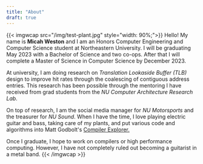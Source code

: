 ```yaml
---
title: "About"
draft: true
---
```


{{< imgwcap src="/img/test-plant.jpg" style="width: 90%;">}}
Hello! My name is **Micah Weston** and I am an Honors Computer Engineering and Computer Science student at Northeastern University. I will be graduating May 2023 with a Bachelor of Science and two co-ops. After that I will complete a Master of Science in Computer Science by December 2023.

At university, I am doing research on _Translation Lookaside Buffer (TLB)_ design to improve hit rates through the coalescing of contiguous address entries. This research has been possible through the mentoring I have received from grad students from the _NU Computer Architecture Research Lab_. 

On top of research, I am the social media manager for _NU Motorsports_ and the treasurer for _NU Sound_. When I have the time, I love playing electric guitar and bass, taking care of my plants, and put various code and algorithms into Matt Godbolt\'s [Compiler Explorer.](https://godbolt.org/ "Compiler Explorer")

Once I graduate, I hope to work on compilers or high performance computing. However, I have not completely ruled out becoming a guitarist in a metal band.
{{< /imgwcap >}}
